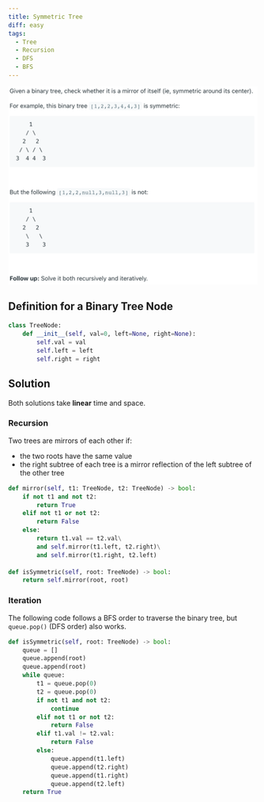 ```yaml
---
title: Symmetric Tree
diff: easy
tags:
  - Tree
  - Recursion
  - DFS
  - BFS
---
```


<img class="medium-zoom" src="/algo/symmetric-tree.png" alt="https://leetcode.com/problems/symmetric-tree">

## Definition for a Binary Tree Node

```py
class TreeNode:
    def __init__(self, val=0, left=None, right=None):
        self.val = val
        self.left = left
        self.right = right
```

## Solution

Both solutions take **linear** time and space.

### Recursion

Two trees are mirrors of each other if:

- the two roots have the same value
- the right subtree of each tree is a mirror reflection of the left subtree of the other tree

```py
def mirror(self, t1: TreeNode, t2: TreeNode) -> bool:
    if not t1 and not t2:
        return True
    elif not t1 or not t2:
        return False
    else:
        return t1.val == t2.val\
        and self.mirror(t1.left, t2.right)\
        and self.mirror(t1.right, t2.left)

def isSymmetric(self, root: TreeNode) -> bool:
    return self.mirror(root, root)
```

### Iteration

The following code follows a BFS order to traverse the binary tree, but `queue.pop()` (DFS order) also works.

```py
def isSymmetric(self, root: TreeNode) -> bool:
    queue = []
    queue.append(root)
    queue.append(root)
    while queue:
        t1 = queue.pop(0)
        t2 = queue.pop(0)
        if not t1 and not t2:
            continue
        elif not t1 or not t2:
            return False
        elif t1.val != t2.val:
            return False
        else:
            queue.append(t1.left)
            queue.append(t2.right)
            queue.append(t1.right)
            queue.append(t2.left)
    return True
```
